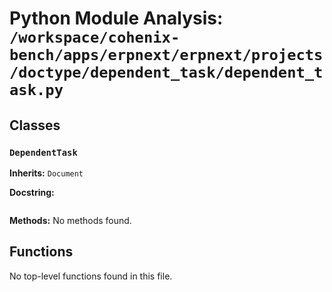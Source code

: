 # Python Module Analysis: `/workspace/cohenix-bench/apps/erpnext/erpnext/projects/doctype/dependent_task/dependent_task.py`

## Classes

### `DependentTask`
**Inherits:** `Document`


**Docstring:**
```

```

**Methods:**
No methods found.




## Functions

No top-level functions found in this file.
